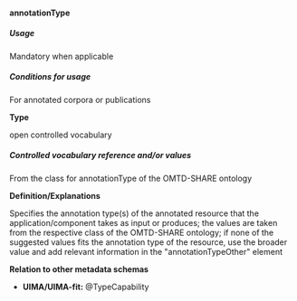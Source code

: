 #### annotationType

##### Usage

Mandatory when applicable

##### Conditions for usage

For annotated corpora or publications

**Type**

open controlled vocabulary

##### Controlled vocabulary reference and/or values

From the class for annotationType of the OMTD-SHARE ontology

**Definition/Explanations**

Specifies the annotation type\(s\) of the annotated resource that the application/component takes as input or produces; the values are taken from the respective class of the OMTD-SHARE ontology; if none of the suggested values fits the annotation type of the resource, use the broader value and add relevant information in the "annotationTypeOther" element

**Relation to other metadata schemas**

* **UIMA/UIMA-fit:** @TypeCapability



